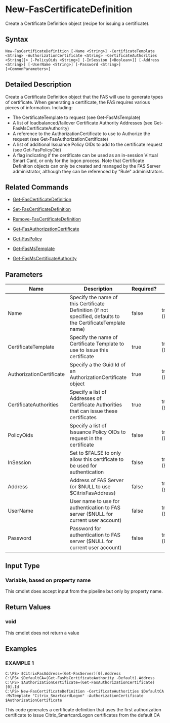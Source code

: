 # New-FasCertificateDefinition

Create a Certificate Definition object (recipe for issuing a certificate).

## Syntax

`New-FasCertificateDefinition [-Name <String>] -CertificateTemplate <String> -AuthorizationCertificate <String> -CertificateAuthorities <String[]> [-PolicyOids <String>] [-InSession [<Boolean>]] [-Address <String>] [-UserName <String>] [-Password <String>] [<CommonParameters>]`

## Detailed Description

Create a Certificate Definition object that the FAS will use to generate types of certificate. When generating a certificate, the FAS requires various pieces of information. Including:

-  The CertificateTemplate to request (see Get-FasMsTemplate)
-  A list of loadbalanced/failover Certificate Authority Addresses (see Get-FasMsCertificateAuthority)
-  A reference to the AuthorizationCertificate to use to Authorize the request (see Get-FasAuthorizationCertificate)
-  A list of additional Issuance Policy OIDs to add to the certificate request (see Get-FasPolicyOid)
-  A flag indicating if the certificate can be used as an in-session Virtual Smart Card, or only for the logon process. Note that Certificate Definition objects can only be created and managed by the FAS Server administrator, although they can be referenced by "Rule" administrators.

## Related Commands

-  [Get-FasCertificateDefinition](Get-FasCertificateDefinition.md)

-  [Set-FasCertificateDefinition](Set-FasCertificateDefinition.md)

-  [Remove-FasCertificateDefinition](Remove-FasCertificateDefinition.md)

-  [Get-FasAuthorizationCertificate](Get-FasAuthorizationCertificate.md)

-  [Get-FasPolicy](Get-FasPolicy.md)

-  [Get-FasMsTemplate](Get-FasMsTemplate.md)

-  [Get-FasMsCertificateAuthority](Get-FasMsCertificateAuthority.md)

## Parameters

| Name                     | Description                                                                                                  | Required? | Pipeline Input        | Default Value                |
|--------------------------|--------------------------------------------------------------------------------------------------------------|-----------|-----------------------|------------------------------|
| Name                     | Specify the name of this Certificate Definition (if not specified, defaults to the CertificateTemplate name) | false     | true (ByPropertyName) | \[CertificateTemplate name\] |
| CertificateTemplate      | Specify the name of Certificate Template to use to issue this certificate                                    | true      | true (ByPropertyName) | (default)                    |
| AuthorizationCertificate | Specify a the Guid Id of an AuthorizationCertificate object                                                  | true      | true (ByPropertyName) | (default)                    |
| CertificateAuthorities   | Specify a list of Addresses of Certificate Authorities that can issue these certificates                     | true      | true (ByPropertyName) | (default)                    |
| PolicyOids               | Specify a list of Issuance Policy OIDs to request in the certificate                                         | false     | true (ByPropertyName) | (empty)                      |
| InSession                | Set to \$FALSE to only allow this certificate to be used for authentication                                  | false     | true (ByPropertyName) | \$FALSE                      |
| Address                  | Address of FAS Server (or \$NULL to use \$CitrixFasAddress)                                                  | false     | true (ByPropertyName) | \$CitrixFasAddress           |
| UserName                 | User name to use for authentication to FAS server (\$NULL for current user account)                          | false     | true (ByPropertyName) | \$NULL                       |
| Password                 | Password for authentication to FAS server (\$NULL for current user account)                                  | false     | true (ByPropertyName) | \$NULL                       |

## Input Type

### Variable, based on property name

This cmdlet does accept input from the pipeline but only by property name.

## Return Values

### void

This cmdlet does not return a value

## Examples

### EXAMPLE 1

    C:\PS> $CitrixFasAddress=(Get-FasServer)[0].Address
    C:\PS> $DefaultCA=(Get-FasMsCertificateAuthority -Default).Address
    C:\PS> $AuthorizationCertificate=(Get-FasAuthorizationCertificate)[0].Id
    C:\PS> New-FasCertificateDefinition -CertificateAuthorities $DefaultCA -MsTemplate "Citrix_SmartcardLogon" -AuthorizationCertificate $AuthorizationCertificate

This code generates a certificate definition that uses the first authorization certificate to issue Citrix\_SmartcardLogon certificates from the default CA
